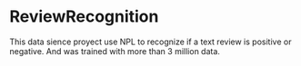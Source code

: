 # ReviewRecognition
This data sience proyect use NPL to recognize if a text review is positive or negative. And was trained with more than 3 million data.